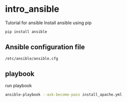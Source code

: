# intro_ansible
Tutorial for ansible
Install ansible using pip

```bash
pip install ansible
```

## Ansible configuration file

```bash
/etc/ansible/ansible.cfg
```

## playbook

run playbook

```bash
ansible-playbook --ask-become-pass install_apache.yml
```